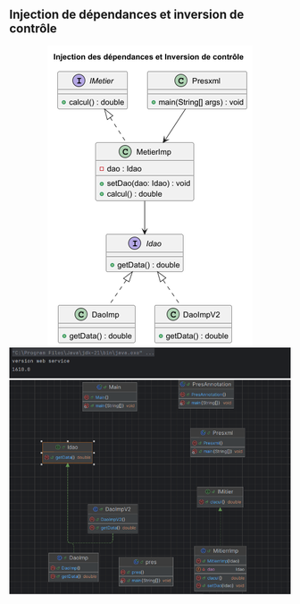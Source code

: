 <h2>Injection de dépendances et inversion de contrôle</h2>
<center><img src="src/main/resources/diagram-Injection_des_dépendances_et_Inversion_de_contrôle.png" /></center>
<center><img src="src/main/resources/img.png" /></center>
<center><img src="src/main/resources/img_1.png" /></center>